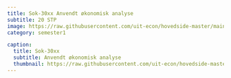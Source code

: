 ```yaml
---
title: Sok-30xx Anvendt økonomisk analyse
subtitle: 20 STP
image: https://raw.githubusercontent.com/uit-econ/hovedside-master/main/assets/img/Sok-30xx.jpg
category: semester1

caption:
  title: Sok-30xx
  subtitle: Anvendt økonomisk analyse
  thumbnail: https://raw.githubusercontent.com/uit-econ/hovedside-master/main/assets/img/Sok-30xx.jpg
---
```



